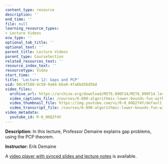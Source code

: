 ```yaml
---
content_type: resource
description: ''
end_time: ''
file: null
learning_resource_types:
- Lecture Videos
ocw_type: ''
optional_tab_title: ''
optional_text: ''
parent_title: Lecture Videos
parent_type: CourseSection
related_resources_text: ''
resource_index_text: ''
resourcetype: Video
start_time: ''
title: 'Lecture 12: Gaps and PCP'
uid: 90c4f580-dc50-9a04-b6a9-4fa6bd36d5bd
video_files:
  archive_url: https://archive.org/download/MIT6.890F14/MIT6_890F14_lec12_300k.mp4
  video_captions_file: /courses/6-890-algorithmic-lower-bounds-fun-with-hardness-proofs-fall-2014/8ecacba9f8d1564cb860fab85b65d90c_R-0_0OQ2f4Y.vtt
  video_thumbnail_file: https://img.youtube.com/vi/R-0_0OQ2f4Y/default.jpg
  video_transcript_file: /courses/6-890-algorithmic-lower-bounds-fun-with-hardness-proofs-fall-2014/f06331cdecf662934ec4d5a8abc23e88_R-0_0OQ2f4Y.pdf
video_metadata:
  youtube_id: R-0_0OQ2f4Y
---
```


**Description:** In this lecture, Professor Demaine explains gap problems, using the PCP theorem.

**Instructor:** Erik Demaine

A [video player with synced slides and lecture notes](http://courses.csail.mit.edu/6.890/fall14/lectures/L12.html) is available.



